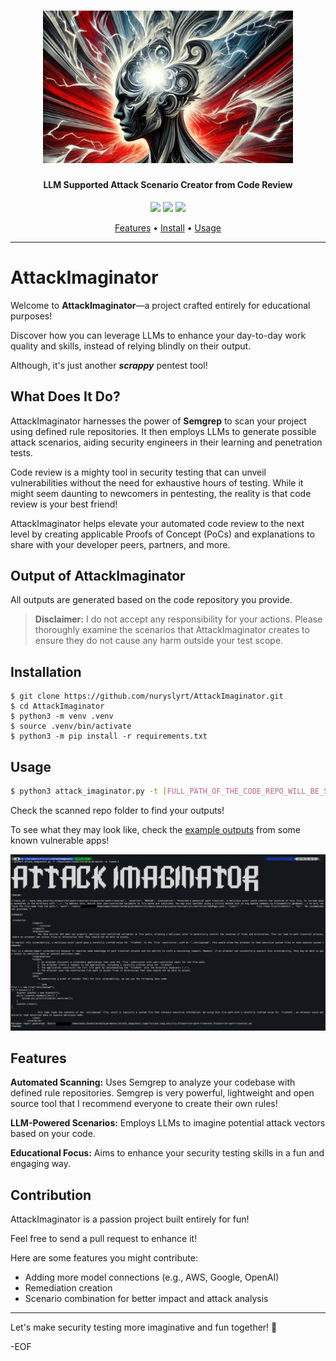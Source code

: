 <h1 align="center">
  <img src="https://raw.githubusercontent.com/nuryslyrt/AttackImaginator/refs/heads/main/attackimaginator.png" alt="subfinder" width="400px">
  <br>
</h1>

<h4 align="center">LLM Supported Attack Scenario Creator from Code Review</h4>


<p align="center">
<a href="https://github.com/nuryslyrt/AttackImaginator/issues"><img src="https://img.shields.io/badge/contributions-welcome-brightgreen.svg?style=flat"></a>
<a href="https://x.com/nuryslyrt"><img src="https://img.shields.io/twitter/follow/nuryslyrt.svg?logo=twitter"></a>
<a href="https://www.linkedin.com/in/nuryesilyurt"><img src="https://img.shields.io/badge/LinkedIn-blue?logo=linkedin&logoColor=white&style=for-the-bad"></a>
</p>

<p align="center">
  <a href="#features">Features</a> •
  <a href="#installation">Install</a> •
  <a href="#usage">Usage</a>
</p>

---

# AttackImaginator

Welcome to **AttackImaginator**—a project crafted entirely for educational purposes! 

Discover how you can leverage LLMs to enhance your day-to-day work quality and skills, instead of relying blindly on their output.

Although, it's just another ***scrappy*** pentest tool! 

## What Does It Do?

AttackImaginator harnesses the power of **Semgrep** to scan your project using defined rule repositories. It then employs LLMs to generate possible attack scenarios, aiding security engineers in their learning and penetration tests.

Code review is a mighty tool in security testing that can unveil vulnerabilities without the need for exhaustive hours of testing. While it might seem daunting to newcomers in pentesting, the reality is that code review is your best friend!

AttackImaginator helps elevate your automated code review to the next level by creating applicable Proofs of Concept (PoCs) and explanations to share with your developer peers, partners, and more.

## Output of AttackImaginator

All outputs are generated based on the code repository you provide.

> **Disclaimer:** I do not accept any responsibility for your actions. Please thoroughly examine the scenarios that AttackImaginator creates to ensure they do not cause any harm outside your test scope.

## Installation

```
$ git clone https://github.com/nuryslyrt/AttackImaginator.git
$ cd AttackImaginator
$ python3 -m venv .venv
$ source .venv/bin/activate
$ python3 -m pip install -r requirements.txt
```

## Usage

```bash
$ python3 attack_imaginator.py -t [FULL_PATH_OF_THE_CODE_REPO_WILL_BE_SCANNED] -m [THE_MODEL_THAT_DEPLOYED_ON_YOUR_OLLAMA]
```
Check the scanned repo folder to find your outputs!

To see what they may look like, check the [example outputs](https://github.com/nuryslyrt/AttackImaginator/tree/main/Examples) from some known vulnerable apps!

![Example terminal](https://raw.githubusercontent.com/nuryslyrt/AttackImaginator/refs/heads/main/example_terminal_output.png)


## Features

**Automated Scanning:** Uses Semgrep to analyze your codebase with defined rule repositories. Semgrep is very powerful, lightweight and open source tool that I recommend everyone to create their own rules!

**LLM-Powered Scenarios:** Employs LLMs to imagine potential attack vectors based on your code.

**Educational Focus:** Aims to enhance your security testing skills in a fun and engaging way.




## Contribution

AttackImaginator is a passion project built entirely for fun!

Feel free to send a pull request to enhance it!

Here are some features you might contribute:

- Adding more model connections (e.g., AWS, Google, OpenAI)
- Remediation creation
- Scenario combination for better impact and attack analysis

---

Let's make security testing more imaginative and fun together! 🚀

-EOF

